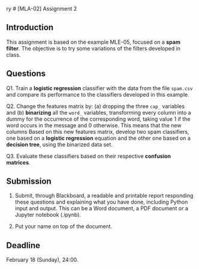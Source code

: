 ry # [MLA-02] Assignment 2

## Introduction

This assignment is based on the example MLE-05, focused on a **spam filter**. The objective is to try some variations of the filters developed in class.

## Questions

Q1. Train a **logistic regression** classifier with the data from the file `spam.csv` and compare its performance to the classifiers developed in this example.

Q2. Change the features matrix by: (a) dropping the three `cap_` variables and (b) **binarizing** all the `word_` variables, transforming every column into a dummy for the occurrence of the corresponding word, taking value 1 if the word occurs in the message and 0 otherwise. This means that the new columns Based on this new features matrix, develop two spam classifiers, one based on a **logistic regression** equation and the other one based on a **decision tree**, using the binarized data set.

Q3. Evaluate these classifiers based on their respective **confusion matrices**.

## Submission

1. Submit, through Blackboard, a readable and printable report responding these questions and explaining what you have done, including Python input and output. This can be a Word document, a PDF document or a Jupyter notebook (.ipynb).

2. Put your name on top of the document.

## Deadline

February 18 (Sunday), 24:00.

